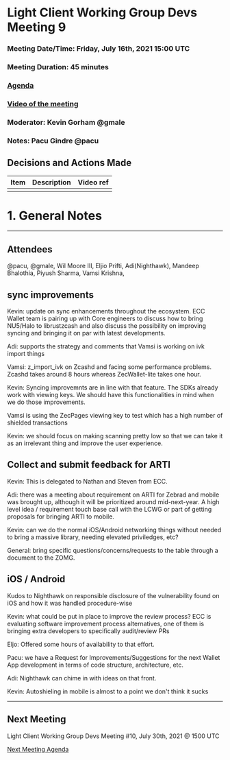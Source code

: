 # Light Client Working Group Devs Meeting 9
### Meeting Date/Time: Friday, July 16th, 2021 15:00 UTC
### Meeting Duration: 45 minutes
### [Agenda](https://github.com/zcash/lcwg/issues/15)
### [Video of the meeting](not-recorded)
### Moderator: Kevin Gorham @gmale
### Notes: Pacu Gindre @pacu

## Decisions and Actions Made
| Item | Description | Video ref |
| ------------- | ----------- | --------- |
| | ||

# 1. General Notes
-------------------------------------------
## Attendees
@pacu, @gmale, Wil Moore III,  Eljio Prifti, Adi(Nighthawk),  Mandeep Bhalothia, Piyush Sharma, Vamsi Krishna, 

## sync improvements

Kevin: update on sync enhancements throughout the ecosystem. ECC Wallet team is pairing up with Core engineers to discuss how to bring NU5/Halo to librustzcash and also discuss the possibility on improving syncing and bringing it on par with latest developments.

Adi: supports the strategy and comments that Vamsi is working on ivk import things

Vamsi: z_import_ivk on Zcashd and facing some performance problems. Zcashd takes around 8 hours whereas ZecWallet-lite takes one hour.

Kevin: Syncing improvemnts are in line with that feature. The SDKs already work with viewing keys. We should have this functionalities in mind when we do those improvements.

Vamsi is using the ZecPages viewing key to test which has a high number of shielded transactions

Kevin: we should focus on making scanning pretty low so that we can take it as an irrelevant thing and improve the user experience.

## Collect and submit feedback for ARTI

Kevin: This is delegated to Nathan and Steven from ECC.

Adi: there was a meeting about requirement on ARTI for Zebrad and mobile was brought up, although it will be prioritized around mid-next-year. A high level idea / requirement touch base call with the LCWG or part of getting proposals for bringing ARTI to mobile. 

Kevin: can we do the normal iOS/Android networking things without needed to bring a massive library, needing elevated priviledges, etc?

General: bring specific questions/concerns/requests to the table through a document to the ZOMG.


## iOS / Android 

Kudos to Nighthawk on responsible disclosure of the vulnerability found on iOS and how it was handled procedure-wise

Kevin: what could be put in place to improve the review process? ECC is evaluating software improvement process alternatives, one of them is bringing extra developers to specifically audit/review PRs

Eljo: Offered some hours of availability to that effort.

Pacu: we have a Request for Improvements/Suggestions for the next Wallet App development in terms of code structure, architecture, etc. 

Adi: Nighthawk can chime in with ideas on that front.

Kevin: Autoshieling in mobile is almost to a point we don't think it sucks



---------------------------------------

## Next Meeting
Light Client Working Group Devs Meeting #10, July 30th, 2021 @ 1500 UTC

[Next Meeting Agenda](https://github.com/zcash/lcwg/issues/TKTKTK)


